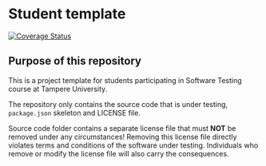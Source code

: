 # Student template

[![Coverage Status](https://coveralls.io/repos/github/sampozki/COMP.SE.200-2022-2023-1/badge.png?branch=main)](https://coveralls.io/github/sampozki/COMP.SE.200-2022-2023-1?branch=main)

## Purpose of this repository

This is a project template for students participating in Software Testing course
at Tampere University.

The repository only contains the source code that is under testing, `package.json` skeleton
and LICENSE file.

Source code folder contains a separate license file that must **NOT** be removed under any circumstances!
Removing this license file directly violates terms and conditions of the software under testing.
Individuals who remove or modify the license file will also carry the consequences.
